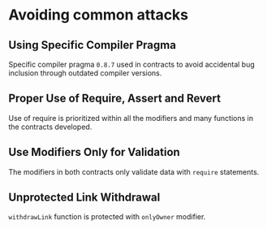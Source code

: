 # Avoiding common attacks

## Using Specific Compiler Pragma

Specific compiler pragma `0.8.7` used in contracts to avoid accidental bug inclusion through outdated compiler versions.

## Proper Use of Require, Assert and Revert

Use of require is prioritized within all the modifiers and many functions in the contracts developed.

## Use Modifiers Only for Validation

The modifiers in both contracts only validate data with `require` statements.

## Unprotected Link Withdrawal

`withdrawLink` function is protected with `onlyOwner` modifier.

